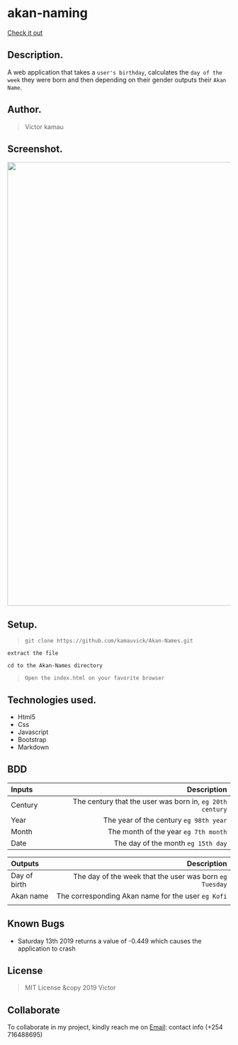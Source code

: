 # akan-naming

[Check it out](https://kamauvick.github.io/Akan-Names/)

## Description.
A web application that takes a ``user's birthday``, calculates the ``day of the week`` they were born and then depending on their gender outputs their ``Akan Name``. 

## Author.
 > Victor kamau

## Screenshot.
<image src="https://github.com/kamauvick/Akan-Names/blob/master/images/shot.png?raw=true" width="1000">
 
 ## Setup.
 > ``git clone https://github.com/kamauvick/Akan-Names.git``
 
 ``extract the file``
 
 ``cd to the Akan-Names directory``
 
 > ``Open the index.html on your favorite browser``

## Technologies used.
  * Html5
  * Css
  * Javascript
  * Bootstrap
  * Markdown
  
## BDD
| Inputs |  Description |
| :---         |          ---: |
| Century   | The century that the user was born in, ``eg 20th century``|
| Year     | The year of the century ``eg 98th year``   |
| Month     | The month of the year ``eg 7th month``     |
| Date     |  The day of the month ``eg 15th day`` |


| Outputs |  Description |
| :---         |          ---: |
| Day of birth  | The day of the week that the user was born ``eg Tuesday`` |
| Akan name    |  The corresponding Akan name for the user ``eg Kofi``    |
|     |      |


## Known Bugs
* Saturday 13th 2019 returns a value of -0.449 which causes the application to crash

## License
> MIT License &copy 2019 Victor 

## Collaborate
To collaborate in my project, kindly reach me on [Email](graceoswal88@gmail.com): contact info (+254 716488695)
